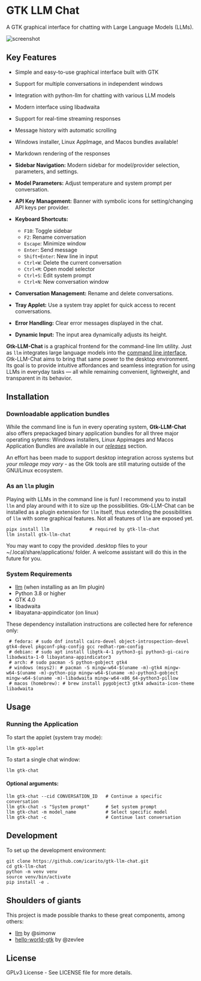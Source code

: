 # GTK LLM Chat

A GTK graphical interface for chatting with Large Language Models (LLMs).

![screenshot](./docs/screenshot01.png)


## Key Features

- Simple and easy-to-use graphical interface built with GTK
- Support for multiple conversations in independent windows
- Integration with python-llm for chatting with various LLM models
- Modern interface using libadwaita
- Support for real-time streaming responses
- Message history with automatic scrolling
- Windows installer, Linux AppImage, and Macos bundles available!
- Markdown rendering of the responses

- **Sidebar Navigation:** Modern sidebar for model/provider selection, parameters, and settings.
- **Model Parameters:** Adjust temperature and system prompt per conversation.
- **API Key Management:** Banner with symbolic icons for setting/changing API keys per provider.
- **Keyboard Shortcuts:**
    - `F10`: Toggle sidebar
    - `F2`: Rename conversation
    - `Escape`: Minimize window
    - `Enter`: Send message
    - `Shift+Enter`: New line in input
    - `Ctrl+W`: Delete the current conversation
    - `Ctrl+M`: Open model selector
    - `Ctrl+S`: Edit system prompt
    - `Ctrl+N`: New conversation window
- **Conversation Management:** Rename and delete conversations.
- **Tray Applet:** Use a system tray applet for quick access to recent conversations.
- **Error Handling:** Clear error messages displayed in the chat.
- **Dynamic Input:** The input area dynamically adjusts its height.

**Gtk-LLM-Chat** is a graphical frontend for the command-line llm utility. Just as `llm` integrates large language models into the [command line interface](https://llm.datasette.io/en/stable/usage.html), Gtk-LLM-Chat aims to bring that same power to the desktop environment. Its goal is to provide intuitive affordances and seamless integration for using LLMs in everyday tasks — all while remaining convenient, lightweight, and transparent in its behavior.

## Installation

### Downloadable application bundles

While the command line is fun in every operating system, **Gtk-LLM-Chat** also offers prepackaged binary application bundles for all three major operating sytems: Windows installers, Linux Appimages and Macos Application Bundles are available in our [_releases_](https://github.com/icarito/gtk-llm-chat/releases) section.

An effort has been made to support desktop integration across systems but _your mileage may vary_ - as the Gtk tools are still maturing outside of the GNU/Linux ecosystem.

### As an `llm` plugin

Playing with LLMs in the command line is fun! I recommend you to install `llm` and play around with it to size up the possibilities. Gtk-LLM-Chat can be installed as a plugin extension for `llm` itself, thus extending the possibilities of `llm` with some graphical features. Not all features of `llm` are exposed yet.

```
pipx install llm               # required by gtk-llm-chat
llm install gtk-llm-chat
```

You may want to copy the provided .desktop files to your ~/.local/share/applications/ folder. A welcome assistant will do this in the future for you.


### System Requirements

- [llm](https://llm.datasette.io/en/stable/) (when installing as an llm plugin)
- Python 3.8 or higher
- GTK 4.0
- libadwaita
- libayatana-appindicator (on linux)

These dependency installation instructions are collected here for reference only:

```
 # fedora: # sudo dnf install cairo-devel object-introspection-devel gtk4-devel pkgconf-pkg-config gcc redhat-rpm-config
 # debian: # sudo apt install libgtk-4-1 python3-gi python3-gi-cairo libadwaita-1-0 libayatana-appindicator3
 # arch: # sudo pacman -S python-gobject gtk4
 # windows (msys2): # pacman -S mingw-w64-$(uname -m)-gtk4 mingw-w64-$(uname -m)-python-pip mingw-w64-$(uname -m)-python3-gobject mingw-w64-$(uname -m)-libadwaita mingw-w64-x86_64-python3-pillow
 # macos (homebrew): # brew install pygobject3 gtk4 adwaita-icon-theme libadwaita
```

## Usage

### Running the Application

To start the applet (system tray mode):
```
llm gtk-applet
```

To start a single chat window:
```
llm gtk-chat
```

#### Optional arguments:
```
llm gtk-chat --cid CONVERSATION_ID   # Continue a specific conversation
llm gtk-chat -s "System prompt"      # Set system prompt
llm gtk-chat -m model_name           # Select specific model
llm gtk-chat -c                      # Continue last conversation
```

## Development

To set up the development environment:
```
git clone https://github.com/icarito/gtk-llm-chat.git
cd gtk-llm-chat
python -m venv venv
source venv/bin/activate
pip install -e .
```

## Shoulders of giants

This project is made possible thanks to these great components, among others:

- [llm](https://llm.datasette.io/en/stable/) by @simonw
- [hello-world-gtk](https://github.com/zevlee/hello-world-gtk) by @zevlee

## License

GPLv3 License - See LICENSE file for more details.
